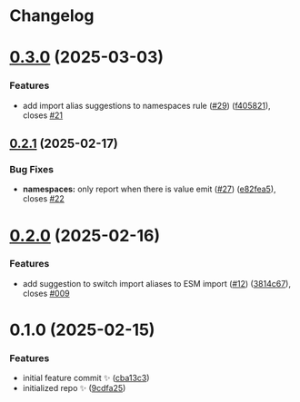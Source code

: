 # Changelog

# [0.3.0](https://github.com/JoshuaKGoldberg/eslint-plugin-erasable-syntax-only/compare/0.2.1...0.3.0) (2025-03-03)

### Features

- add import alias suggestions to namespaces rule ([#29](https://github.com/JoshuaKGoldberg/eslint-plugin-erasable-syntax-only/issues/29)) ([f405821](https://github.com/JoshuaKGoldberg/eslint-plugin-erasable-syntax-only/commit/f405821c46d58f849df813efaf672d0ce8c5c035)), closes [#21](https://github.com/JoshuaKGoldberg/eslint-plugin-erasable-syntax-only/issues/21)

## [0.2.1](https://github.com/JoshuaKGoldberg/eslint-plugin-erasable-syntax-only/compare/0.2.0...0.2.1) (2025-02-17)

### Bug Fixes

- **namespaces:** only report when there is value emit ([#27](https://github.com/JoshuaKGoldberg/eslint-plugin-erasable-syntax-only/issues/27)) ([e82fea5](https://github.com/JoshuaKGoldberg/eslint-plugin-erasable-syntax-only/commit/e82fea56232e52fe5d09dfd8b0d43b92b7f2b777)), closes [#22](https://github.com/JoshuaKGoldberg/eslint-plugin-erasable-syntax-only/issues/22)

# [0.2.0](https://github.com/JoshuaKGoldberg/eslint-plugin-erasable-syntax-only/compare/0.1.0...0.2.0) (2025-02-16)

### Features

- add suggestion to switch import aliases to ESM import ([#12](https://github.com/JoshuaKGoldberg/eslint-plugin-erasable-syntax-only/issues/12)) ([3814c67](https://github.com/JoshuaKGoldberg/eslint-plugin-erasable-syntax-only/commit/3814c67e928acf936150521a44d9ee26a63a7dc1)), closes [#009](https://github.com/JoshuaKGoldberg/eslint-plugin-erasable-syntax-only/issues/009)

# 0.1.0 (2025-02-15)

### Features

- initial feature commit ✨ ([cba13c3](https://github.com/JoshuaKGoldberg/eslint-plugin-erasable-syntax-only/commit/cba13c35947b2e232550f44230fc4ba19e0ec8ef))
- initialized repo ✨ ([9cdfa25](https://github.com/JoshuaKGoldberg/eslint-plugin-erasable-syntax-only/commit/9cdfa2583a9385656c09dba9e11d03a4c27e1ee0))
